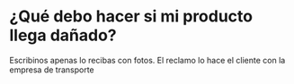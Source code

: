 # ¿Qué debo hacer si mi producto llega dañado?

Escribinos apenas lo recibas con fotos. El reclamo lo hace el cliente con la empresa de transporte


